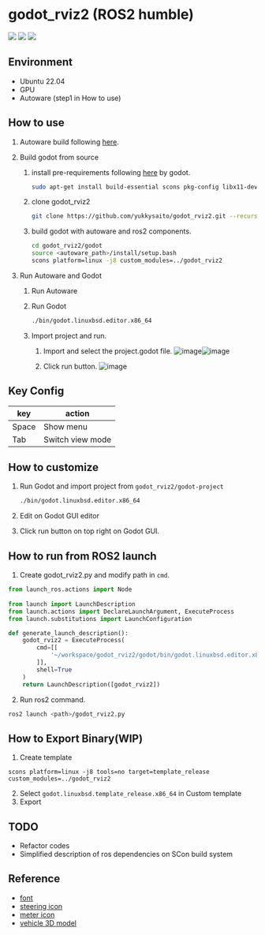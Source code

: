 # godot_rviz2 (ROS2 humble)

[![](http://img.youtube.com/vi/LPzkEC5hBMo/0.jpg)](https://www.youtube.com/watch?v=LPzkEC5hBMo)
[![](http://img.youtube.com/vi/7udy3QDXQBk/0.jpg)](https://www.youtube.com/watch?v=7udy3QDXQBk)
[![](http://img.youtube.com/vi/r8NtqiF3JNg/0.jpg)](https://www.youtube.com/watch?v=r8NtqiF3JNg)

## Environment

- Ubuntu 22.04
- GPU
- Autoware (step1 in How to use)

## How to use

1. Autoware build following [here](https://autowarefoundation.github.io/autoware-documentation/main/installation/autoware/source-installation/).

1. Build godot from source
   1. install pre-requirements following [here](https://docs.godotengine.org/en/stable/development/compiling/compiling_for_x11.html#distro-specific-one-liners) by godot.

      ```bash
      sudo apt-get install build-essential scons pkg-config libx11-dev libxcursor-dev libxinerama-dev libgl1-mesa-dev libglu-dev libasound2-dev libpulse-dev libudev-dev libxi-dev libxrandr-dev yasm
      ```

   1. clone godot_rviz2

      ```bash
      git clone https://github.com/yukkysaito/godot_rviz2.git --recursive
      ```

   1. build godot with autoware and ros2 components.

      ```bash
      cd godot_rviz2/godot
      source <autoware_path>/install/setup.bash
      scons platform=linux -j8 custom_modules=../godot_rviz2
      ```

1. Run Autoware and Godot
   1. Run Autoware
   1. Run Godot

      ```bash
      ./bin/godot.linuxbsd.editor.x86_64
      ```
   2. Import project and run.
      1. Import and select the project.godot file. ![image](https://github.com/yukkysaito/godot_rviz2/assets/8327598/6f88317c-2d20-4853-9bbd-c171ab30d576)![image](https://github.com/yukkysaito/godot_rviz2/assets/8327598/19eabb4f-d78a-49f5-a8c0-eb1dabd6613a)


      2. Click run button. ![image](https://github.com/yukkysaito/godot_rviz2/assets/8327598/54c56efe-0355-4228-94f7-55f585e9f544)



## Key Config

| key   | action           |
| ----- | ---------------- |
| Space | Show menu        |
| Tab   | Switch view mode |

## How to customize

1. Run Godot and import project from `godot_rviz2/godot-project`

   ```bash
   ./bin/godot.linuxbsd.editor.x86_64
   ```

1. Edit on Godot GUI editor

1. Click run button on top right on Godot GUI.

## How to run from ROS2 launch

1. Create godot_rviz2.py and modify path in `cmd`.

```python
from launch_ros.actions import Node
 
from launch import LaunchDescription
from launch.actions import DeclareLaunchArgument, ExecuteProcess
from launch.substitutions import LaunchConfiguration

def generate_launch_description():
    godot_rviz2 = ExecuteProcess(
        cmd=[[
            '~/workspace/godot_rviz2/godot/bin/godot.linuxbsd.editor.x86_64 --path ~/workspace/godot_rviz2/godot-project'
        ]],
        shell=True
    )
    return LaunchDescription([godot_rviz2])
```

2. Run ros2 command.

```bash
ros2 launch <path>/godot_rviz2.py
```

## How to Export Binary(WIP)
1. Create template
```
scons platform=linux -j8 tools=no target=template_release custom_modules=../godot_rviz2
```
2. Select `godot.linuxbsd.template_release.x86_64` in Custom template
3. Export


## TODO
- Refactor codes
- Simplified description of ros dependencies on SCon build system

## Reference

- [font](https://github.com/adobe-fonts/source-code-pro)
- [steering icon](https://icooon-mono.com/13897-%E3%83%8F%E3%83%B3%E3%83%89%E3%83%AB%E3%82%A2%E3%82%A4%E3%82%B3%E3%83%B31/)
- [meter icon](https://icooon-mono.com/13350-%E3%83%A1%E3%83%BC%E3%82%BF%E3%83%BC%E3%82%A2%E3%82%A4%E3%82%B3%E3%83%B37/)
- [vehicle 3D model](https://github.com/tier4/AWSIM/tree/v1.0.1/Assets/AWSIM/Models/Vehicles/Lexus%20RX450h%202015)

